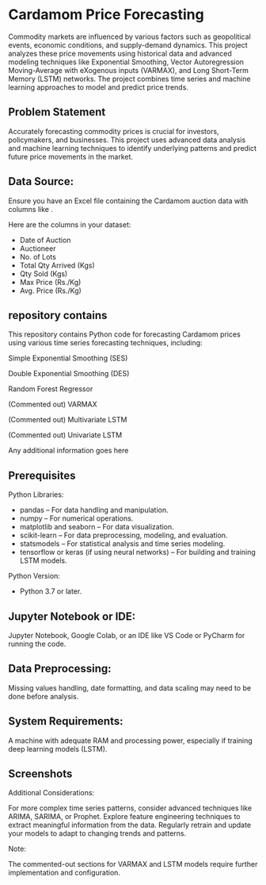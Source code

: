
# Cardamom Price Forecasting

Commodity markets are influenced by various factors such as geopolitical events, economic conditions, and supply-demand dynamics. This project analyzes these price movements using historical data and advanced modeling techniques like Exponential Smoothing, Vector Autoregression Moving-Average with eXogenous inputs (VARMAX), and Long Short-Term Memory (LSTM) networks. The project combines time series and machine learning approaches to model and predict price trends.


##  Problem Statement
Accurately forecasting commodity prices is crucial for investors, policymakers, and businesses. This project uses advanced data analysis and machine learning techniques to identify underlying patterns and predict future price movements in the market.




## Data Source:
 Ensure you have an Excel file containing the Cardamom auction data with columns like .


 Here are the columns in your dataset:

- Date of Auction
- Auctioneer
- No. of Lots
- Total Qty Arrived (Kgs)
- Qty Sold (Kgs)
- Max Price (Rs./Kg)
- Avg. Price (Rs./Kg)



## repository contains 
This repository contains Python code for forecasting Cardamom prices using various time series forecasting techniques, including:

Simple Exponential Smoothing (SES)

Double Exponential Smoothing (DES)

Random Forest Regressor 

(Commented out) VARMAX 

(Commented out) Multivariate LSTM

(Commented out) Univariate LSTM


Any additional information goes here
## Prerequisites
Python Libraries:

- pandas – For data handling and manipulation.
- numpy – For numerical operations.
- matplotlib and seaborn – For data visualization.
- scikit-learn – For data preprocessing, modeling, and evaluation.
- statsmodels – For statistical analysis and time series modeling.
- tensorflow or keras (if using neural networks) – For building and training LSTM models.

Python Version:
- Python 3.7 or later.



## Jupyter Notebook or IDE:
 Jupyter Notebook, Google Colab, or an IDE like VS Code or PyCharm for running the code.

## Data Preprocessing:
 Missing values handling, date formatting, and data scaling may need to be done before analysis.

## System Requirements:
 A machine with adequate RAM and processing power, especially if training deep learning models (LSTM).
## Screenshots

Additional Considerations:

For more complex time series patterns, consider advanced techniques like ARIMA, SARIMA, or Prophet.
Explore feature engineering techniques to extract meaningful information from the data.
Regularly retrain and update your models to adapt to changing trends and patterns.

Note:

The commented-out sections for VARMAX and LSTM models require further implementation and configuration.

